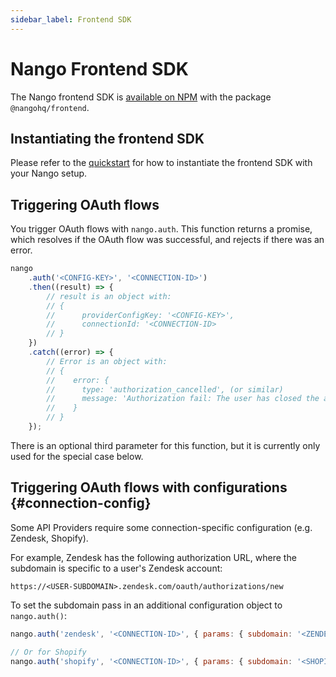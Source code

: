 ```yaml
---
sidebar_label: Frontend SDK
---
```


# Nango Frontend SDK

The Nango frontend SDK is [available on NPM](https://www.npmjs.com/package/@nangohq/frontend) with the package `@nangohq/frontend`.

## Instantiating the frontend SDK

Please refer to the [quickstart](/quickstart.md#step-3-trigger-the-oauth-flow-from-the-frontend) for how to instantiate the frontend SDK with your Nango setup.

## Triggering OAuth flows

You trigger OAuth flows with `nango.auth`. This function returns a promise, which resolves if the OAuth flow was successful, and rejects if there was an error.

```js
nango
    .auth('<CONFIG-KEY>', '<CONNECTION-ID>')
    .then((result) => {
        // result is an object with:
        // {
        //      providerConfigKey: '<CONFIG-KEY>',
        //      connectionId: '<CONNECTION-ID>
        // }
    })
    .catch((error) => {
        // Error is an object with:
        // {
        //    error: {
        //      type: 'authorization_cancelled', (or similar)
        //      message: 'Authorization fail: The user has closed the authorization modal before the process was complete.'  (or similar)
        //    }
        // }
    });
```

There is an optional third parameter for this function, but it is currently only used for the special case below.

## Triggering OAuth flows with configurations {#connection-config}

Some API Providers require some connection-specific configuration (e.g. Zendesk, Shopify).

For example, Zendesk has the following authorization URL, where the subdomain is specific to a user's Zendesk account:

```
https://<USER-SUBDOMAIN>.zendesk.com/oauth/authorizations/new
```

To set the subdomain pass in an additional configuration object to `nango.auth()`:

```javascript
nango.auth('zendesk', '<CONNECTION-ID>', { params: { subdomain: '<ZENDESK-SUBDOMAIN>' } });

// Or for Shopify
nango.auth('shopify', '<CONNECTION-ID>', { params: { subdomain: '<SHOPIFY-SUBDOMAIN>' } });
```
